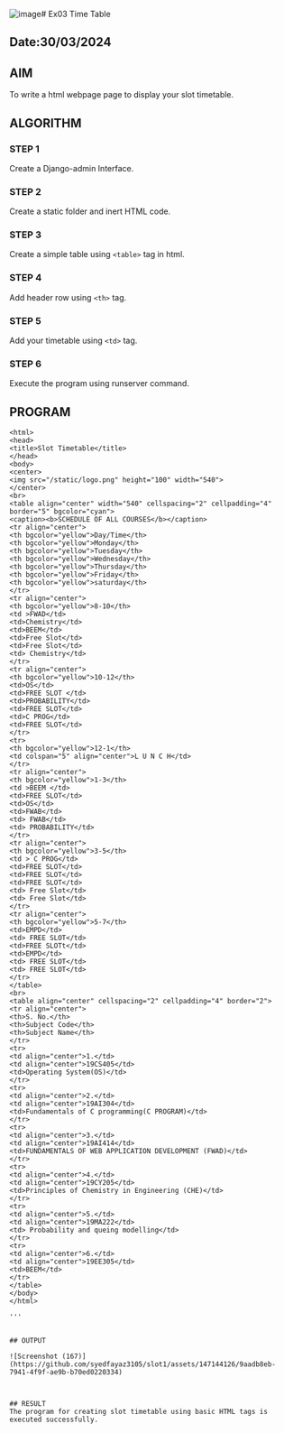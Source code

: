 ![image](https://github.com/syedfayaz3105/slot1/assets/147144126/6144010b-ea79-4d9a-b9ec-5a67e89c43d5)# Ex03 Time Table
## Date:30/03/2024

## AIM
To write a html webpage page to display your slot timetable.

## ALGORITHM
### STEP 1
Create a Django-admin Interface.

### STEP 2
Create a static folder and inert HTML code.

### STEP 3
Create a simple table using ```<table>``` tag in html.

### STEP 4
Add header row using ```<th>``` tag.

### STEP 5
Add your timetable using ```<td>``` tag.

### STEP 6
Execute the program using runserver command.

## PROGRAM
```
<html>
<head>
<title>Slot Timetable</title>
</head>
<body>
<center>
<img src="/static/logo.png" height="100" width="540">
</center>
<br>
<table align="center" width="540" cellspacing="2" cellpadding="4" border="5" bgcolor="cyan">
<caption><b>SCHEDULE OF ALL COURSES</b></caption>
<tr align="center">
<th bgcolor="yellow">Day/Time</th>
<th bgcolor="yellow">Monday</th>
<th bgcolor="yellow">Tuesday</th>
<th bgcolor="yellow">Wednesday</th>
<th bgcolor="yellow">Thursday</th>
<th bgcolor="yellow">Friday</th>
<th bgcolor="yellow">saturday</th>
</tr>
<tr align="center">
<th bgcolor="yellow">8-10</th>
<td >FWAD</td>
<td>Chemistry</td>
<td>BEEM</td>
<td>Free Slot</td>
<td>Free Slot</td>
<td> Chemistry</td>
</tr>
<tr align="center">
<th bgcolor="yellow">10-12</th>
<td>OS</td>
<td>FREE SLOT </td>
<td>PROBABILITY</td>
<td>FREE SLOT</td>
<td>C PROG</td>
<td>FREE SLOT</td>
</tr>
<tr>
<th bgcolor="yellow">12-1</th>
<td colspan="5" align="center">L U N C H</td>
</tr>
<tr align="center">
<th bgcolor="yellow">1-3</th>
<td >BEEM </td>
<td>FREE SLOT</td>
<td>OS</td>
<td>FWAB</td>
<td> FWAB</td>
<td> PROBABILITY</td>
</tr>
<tr align="center">
<th bgcolor="yellow">3-5</th>
<td > C PROG</td>
<td>FREE SLOT</td>
<td>FREE SLOT</td>
<td>FREE SLOT</td>
<td> Free Slot</td>
<td> Free Slot</td>
</tr>
<tr align="center">
<th bgcolor="yellow">5-7</th>
<td>EMPD</td>
<td> FREE SLOT</td>
<td>FREE SLOTt</td>
<td>EMPD</td>
<td> FREE SLOT</td>
<td> FREE SLOT</td>
</tr>
</table>
<br>
<table align="center" cellspacing="2" cellpadding="4" border="2">
<tr align="center">
<th>S. No.</th>
<th>Subject Code</th>
<th>Subject Name</th>
</tr>
<tr>
<td align="center">1.</td>
<td align="center">19CS405</td>
<td>Operating System(OS)</td>
</tr>
<tr>
<td align="center">2.</td>
<td align="center">19AI304</td>
<td>Fundamentals of C programming(C PROGRAM)</td>
</tr>
<tr>
<td align="center">3.</td>
<td align="center">19AI414</td>
<td>FUNDAMENTALS OF WEB APPLICATION DEVELOPMENT (FWAD)</td>
</tr>
<tr>
<td align="center">4.</td>
<td align="center">19CY205</td>
<td>Principles of Chemistry in Engineering (CHE)</td>
</tr>
<tr>
<td align="center">5.</td>
<td align="center">19MA222</td>
<td> Probability and queing modelling</td>
</tr>
<tr>
<td align="center">6.</td>
<td align="center">19EE305</td>
<td>BEEM</td>
</tr>
</table>
</body>
</html>

'''


## OUTPUT

![Screenshot (167)](https://github.com/syedfayaz3105/slot1/assets/147144126/9aadb8eb-7941-4f9f-ae9b-b70ed0220334)



## RESULT
The program for creating slot timetable using basic HTML tags is executed successfully.
